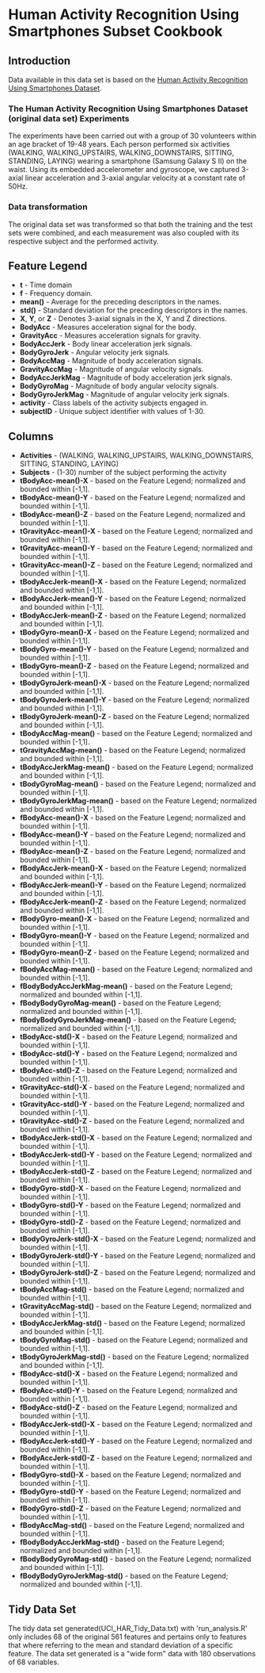 # Human Activity Recognition Using Smartphones Subset Cookbook

## Introduction

Data available in this data set is based on the [Human Activity Recognition Using Smartphones Dataset](http://archive.ics.uci.edu/ml/datasets/Human+Activity+Recognition+Using+Smartphones).

### The Human Activity Recognition Using Smartphones Dataset (original data set) Experiments
The experiments have been carried out with a group of 30 volunteers within an age bracket of 19-48 years. 
Each person performed six activities (WALKING, WALKING_UPSTAIRS, WALKING_DOWNSTAIRS, SITTING, STANDING, LAYING) wearing a smartphone (Samsung Galaxy S II) on the waist. Using its embedded accelerometer and gyroscope, we captured 3-axial linear acceleration and 3-axial angular velocity at a constant rate of 50Hz.

### Data transformation

The original data set was transformed so that both the training and the test sets were combined, and each measurement was also coupled with its respective subject and the performed activity.

## Feature Legend

+ **t** - Time domain
+ **f** - Frequency domain.
+ **mean()** - Average for the preceding descriptors in the names.
+ **std()** - Standard deviation for the preceding descriptors in the names.
+ **X**, **Y**, or **Z** - Denotes 3-axial signals in the X, Y and Z directions.
+ **BodyAcc** - Measures acceleration signal for the body.
+ **GravityAcc** - Measures acceleration signals for gravity.
+ **BodyAccJerk** - Body linear acceleration jerk signals.
+ **BodyGyroJerk** - Angular velocity jerk signals.
+ **BodyAccMag** - Magnitude of body acceleration signals.
+ **GravityAccMag** - Magnitude of angular velocity signals.
+ **BodyAccJerkMag** - Magnitude of body acceleration jerk signals.
+ **BodyGyroMag** - Magnitude of body angular velocity signals.
+ **BodyGyroJerkMag** - Magnitude of angular velocity jerk signals.
+ **activity** - Class labels of the activity subjects engaged in.
+ **subjectID** - Unique subject identifier with values of 1-30. 

## Columns

+ **Activities** - (WALKING, WALKING_UPSTAIRS, WALKING_DOWNSTAIRS, SITTING, STANDING, LAYING)
+ **Subjects** - (1-30) number of the subject performing the activity
+ **tBodyAcc-mean()-X** - based on the Feature Legend; normalized and bounded within [-1,1].
+ **tBodyAcc-mean()-Y** - based on the Feature Legend; normalized and bounded within [-1,1].
+ **tBodyAcc-mean()-Z** - based on the Feature Legend; normalized and bounded within [-1,1].
+ **tGravityAcc-mean()-X** - based on the Feature Legend; normalized and bounded within [-1,1].
+ **tGravityAcc-mean()-Y** - based on the Feature Legend; normalized and bounded within [-1,1].
+ **tGravityAcc-mean()-Z** - based on the Feature Legend; normalized and bounded within [-1,1].
+ **tBodyAccJerk-mean()-X** - based on the Feature Legend; normalized and bounded within [-1,1].
+ **tBodyAccJerk-mean()-Y** - based on the Feature Legend; normalized and bounded within [-1,1].
+ **tBodyAccJerk-mean()-Z** - based on the Feature Legend; normalized and bounded within [-1,1].
+ **tBodyGyro-mean()-X** - based on the Feature Legend; normalized and bounded within [-1,1].
+ **tBodyGyro-mean()-Y** - based on the Feature Legend; normalized and bounded within [-1,1].
+ **tBodyGyro-mean()-Z** - based on the Feature Legend; normalized and bounded within [-1,1].
+ **tBodyGyroJerk-mean()-X** - based on the Feature Legend; normalized and bounded within [-1,1].
+ **tBodyGyroJerk-mean()-Y** - based on the Feature Legend; normalized and bounded within [-1,1].
+ **tBodyGyroJerk-mean()-Z** - based on the Feature Legend; normalized and bounded within [-1,1].
+ **tBodyAccMag-mean()** - based on the Feature Legend; normalized and bounded within [-1,1].
+ **tGravityAccMag-mean()** - based on the Feature Legend; normalized and bounded within [-1,1].
+ **tBodyAccJerkMag-mean()** - based on the Feature Legend; normalized and bounded within [-1,1].
+ **tBodyGyroMag-mean()** - based on the Feature Legend; normalized and bounded within [-1,1].
+ **tBodyGyroJerkMag-mean()** - based on the Feature Legend; normalized and bounded within [-1,1].
+ **fBodyAcc-mean()-X** - based on the Feature Legend; normalized and bounded within [-1,1].
+ **fBodyAcc-mean()-Y** - based on the Feature Legend; normalized and bounded within [-1,1].
+ **fBodyAcc-mean()-Z** - based on the Feature Legend; normalized and bounded within [-1,1].
+ **fBodyAccJerk-mean()-X** - based on the Feature Legend; normalized and bounded within [-1,1].
+ **fBodyAccJerk-mean()-Y** - based on the Feature Legend; normalized and bounded within [-1,1].
+ **fBodyAccJerk-mean()-Z** - based on the Feature Legend; normalized and bounded within [-1,1].
+ **fBodyGyro-mean()-X** - based on the Feature Legend; normalized and bounded within [-1,1].
+ **fBodyGyro-mean()-Y** - based on the Feature Legend; normalized and bounded within [-1,1].
+ **fBodyGyro-mean()-Z** - based on the Feature Legend; normalized and bounded within [-1,1].
+ **fBodyAccMag-mean()** - based on the Feature Legend; normalized and bounded within [-1,1].
+ **fBodyBodyAccJerkMag-mean()** - based on the Feature Legend; normalized and bounded within [-1,1].
+ **fBodyBodyGyroMag-mean()** - based on the Feature Legend; normalized and bounded within [-1,1].
+ **fBodyBodyGyroJerkMag-mean()** - based on the Feature Legend; normalized and bounded within [-1,1].
+ **tBodyAcc-std()-X** - based on the Feature Legend; normalized and bounded within [-1,1].
+ **tBodyAcc-std()-Y** - based on the Feature Legend; normalized and bounded within [-1,1].
+ **tBodyAcc-std()-Z** - based on the Feature Legend; normalized and bounded within [-1,1].
+ **tGravityAcc-std()-X** - based on the Feature Legend; normalized and bounded within [-1,1].
+ **tGravityAcc-std()-Y** - based on the Feature Legend; normalized and bounded within [-1,1].
+ **tGravityAcc-std()-Z** - based on the Feature Legend; normalized and bounded within [-1,1].
+ **tBodyAccJerk-std()-X** - based on the Feature Legend; normalized and bounded within [-1,1].
+ **tBodyAccJerk-std()-Y** - based on the Feature Legend; normalized and bounded within [-1,1].
+ **tBodyAccJerk-std()-Z** - based on the Feature Legend; normalized and bounded within [-1,1].
+ **tBodyGyro-std()-X** - based on the Feature Legend; normalized and bounded within [-1,1].
+ **tBodyGyro-std()-Y** - based on the Feature Legend; normalized and bounded within [-1,1].
+ **tBodyGyro-std()-Z** - based on the Feature Legend; normalized and bounded within [-1,1].
+ **tBodyGyroJerk-std()-X** - based on the Feature Legend; normalized and bounded within [-1,1].
+ **tBodyGyroJerk-std()-Y** - based on the Feature Legend; normalized and bounded within [-1,1].
+ **tBodyGyroJerk-std()-Z** - based on the Feature Legend; normalized and bounded within [-1,1].
+ **tBodyAccMag-std()** - based on the Feature Legend; normalized and bounded within [-1,1].
+ **tGravityAccMag-std()** - based on the Feature Legend; normalized and bounded within [-1,1].
+ **tBodyAccJerkMag-std()** - based on the Feature Legend; normalized and bounded within [-1,1].
+ **tBodyGyroMag-std()** - based on the Feature Legend; normalized and bounded within [-1,1].
+ **tBodyGyroJerkMag-std()** - based on the Feature Legend; normalized and bounded within [-1,1].
+ **fBodyAcc-std()-X** - based on the Feature Legend; normalized and bounded within [-1,1].
+ **fBodyAcc-std()-Y** - based on the Feature Legend; normalized and bounded within [-1,1].
+ **fBodyAcc-std()-Z** - based on the Feature Legend; normalized and bounded within [-1,1].
+ **fBodyAccJerk-std()-X** - based on the Feature Legend; normalized and bounded within [-1,1].
+ **fBodyAccJerk-std()-Y** - based on the Feature Legend; normalized and bounded within [-1,1].
+ **fBodyAccJerk-std()-Z** - based on the Feature Legend; normalized and bounded within [-1,1].
+ **fBodyGyro-std()-X** - based on the Feature Legend; normalized and bounded within [-1,1].
+ **fBodyGyro-std()-Y** - based on the Feature Legend; normalized and bounded within [-1,1].
+ **fBodyGyro-std()-Z** - based on the Feature Legend; normalized and bounded within [-1,1].
+ **fBodyAccMag-std()**  - based on the Feature Legend; normalized and bounded within [-1,1].
+ **fBodyBodyAccJerkMag-std()** - based on the Feature Legend; normalized and bounded within [-1,1].
+ **fBodyBodyGyroMag-std()** - based on the Feature Legend; normalized and bounded within [-1,1].
+ **fBodyBodyGyroJerkMag-std()** - based on the Feature Legend; normalized and bounded within [-1,1].

## Tidy Data Set

The tidy data set generated(UCI_HAR_Tidy_Data.txt) with 'run_analysis.R' only includes 68 of the original 561 features and pertains only to features that where referring to the mean and standard deviation of a specific feature.
The data set generated is a "wide form" data with 180 observations of 68 variables. 